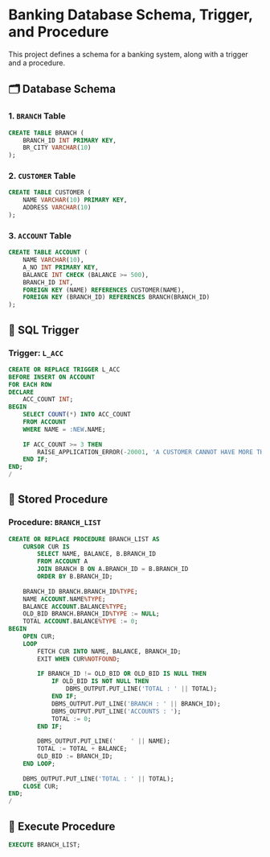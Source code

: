 

# Banking Database Schema, Trigger, and Procedure

This project defines a schema for a banking system, along with a trigger and a procedure.

## 🗂️ Database Schema

### 1. `BRANCH` Table

```sql
CREATE TABLE BRANCH (
    BRANCH_ID INT PRIMARY KEY,
    BR_CITY VARCHAR(10)
);
```

### 2. `CUSTOMER` Table

```sql
CREATE TABLE CUSTOMER (
    NAME VARCHAR(10) PRIMARY KEY,
    ADDRESS VARCHAR(10)
);
```

### 3. `ACCOUNT` Table

```sql
CREATE TABLE ACCOUNT (
    NAME VARCHAR(10),
    A_NO INT PRIMARY KEY,
    BALANCE INT CHECK (BALANCE >= 500),
    BRANCH_ID INT,
    FOREIGN KEY (NAME) REFERENCES CUSTOMER(NAME),
    FOREIGN KEY (BRANCH_ID) REFERENCES BRANCH(BRANCH_ID)
);
```

## 🔄 SQL Trigger

### Trigger: `L_ACC`

```sql
CREATE OR REPLACE TRIGGER L_ACC
BEFORE INSERT ON ACCOUNT
FOR EACH ROW
DECLARE 
    ACC_COUNT INT;
BEGIN
    SELECT COUNT(*) INTO ACC_COUNT 
    FROM ACCOUNT 
    WHERE NAME = :NEW.NAME;
    
    IF ACC_COUNT >= 3 THEN
        RAISE_APPLICATION_ERROR(-20001, 'A CUSTOMER CANNOT HAVE MORE THAN 3 ACCOUNTS');
    END IF;
END;
/
```

## 📝 Stored Procedure

### Procedure: `BRANCH_LIST`

```sql
CREATE OR REPLACE PROCEDURE BRANCH_LIST AS
    CURSOR CUR IS 
        SELECT NAME, BALANCE, B.BRANCH_ID 
        FROM ACCOUNT A
        JOIN BRANCH B ON A.BRANCH_ID = B.BRANCH_ID
        ORDER BY B.BRANCH_ID;
    
    BRANCH_ID BRANCH.BRANCH_ID%TYPE;
    NAME ACCOUNT.NAME%TYPE;
    BALANCE ACCOUNT.BALANCE%TYPE;
    OLD_BID BRANCH.BRANCH_ID%TYPE := NULL;
    TOTAL ACCOUNT.BALANCE%TYPE := 0;
BEGIN
    OPEN CUR;
    LOOP
        FETCH CUR INTO NAME, BALANCE, BRANCH_ID;
        EXIT WHEN CUR%NOTFOUND;
        
        IF BRANCH_ID != OLD_BID OR OLD_BID IS NULL THEN
            IF OLD_BID IS NOT NULL THEN
                DBMS_OUTPUT.PUT_LINE('TOTAL : ' || TOTAL);
            END IF;
            DBMS_OUTPUT.PUT_LINE('BRANCH : ' || BRANCH_ID);
            DBMS_OUTPUT.PUT_LINE('ACCOUNTS : ');
            TOTAL := 0;
        END IF;
        
        DBMS_OUTPUT.PUT_LINE('    ' || NAME);
        TOTAL := TOTAL + BALANCE;
        OLD_BID := BRANCH_ID;
    END LOOP;
    
    DBMS_OUTPUT.PUT_LINE('TOTAL : ' || TOTAL);
    CLOSE CUR;
END;
/
```

## 🚀 Execute Procedure

```sql
EXECUTE BRANCH_LIST;
```
